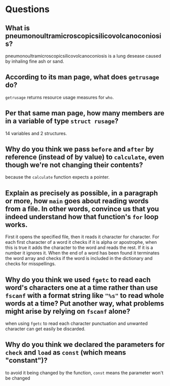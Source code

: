 # Questions

## What is pneumonoultramicroscopicsilicovolcanoconiosis?

pneumonoultramicroscopicsilicovolcanoconiosis is a lung desease caused by inhaling fine ash or sand.

## According to its man page, what does `getrusage` do?

`getrusage` returns resource usage measures for `who`.

## Per that same man page, how many members are in a variable of type `struct rusage`?

14 variables and 2 structures.

## Why do you think we pass `before` and `after` by reference (instead of by value) to `calculate`, even though we're not changing their contents?

because the `calculate` function expects a pointer.

## Explain as precisely as possible, in a paragraph or more, how `main` goes about reading words from a file. In other words, convince us that you indeed understand how that function's `for` loop works.

First it opens the specified file, then it reads it character for character. For each first character of a
    word it checks if it is alpha or apostrophe, when this is true it adds the character to the word and
    reads the rest. If it is a number it ignores it. When the end of a word has been found it terminates the
    word array and checks if the word is included in the dictionary and checks for misspellings.

## Why do you think we used `fgetc` to read each word's characters one at a time rather than use `fscanf` with a format string like `"%s"` to read whole words at a time? Put another way, what problems might arise by relying on `fscanf` alone?

when using `fgetc` to read each character punctuation and unwanted character can get easily be discarded.

## Why do you think we declared the parameters for `check` and `load` as `const` (which means "constant")?

to avoid it being changed by the function, `const` means the parameter won't be changed
